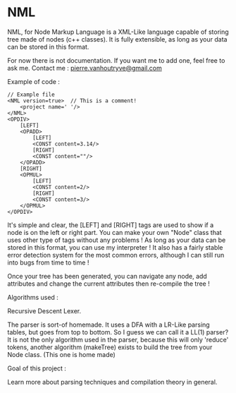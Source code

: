 # NML

NML, for Node Markup Language is a XML-Like language capable of storing tree made of nodes (c++ classes). 
It is fully extensible, as long as your data can be stored in this format.

For now there is not documentation. If you want me to add one, feel free to ask me.
Contact me : pierre.vanhoutryve@gmail.com 



Example of code :
```
// Example file
<NML version=true>	// This is a comment!
	<project name=' '/>	
</NML>
<OPDIV>
	[LEFT]
	<OPADD>
		[LEFT]
		<CONST content=3.14/>
		[RIGHT]
		<CONST content=""/>
	</OPADD>
	[RIGHT]
	<OPMUL>
		[LEFT]
		<CONST content=2/>
		[RIGHT]
		<CONST content=3/>	
	</OPMUL>
</OPDIV>
```


It's simple and clear, the [LEFT] and [RIGHT] tags are used to show if a node is on the left or right part. You can make your own "Node" class that uses other type of tags without any problems ! As long as your data can be stored in this format, you can use my interpreter ! It also has a fairly stable error detection system for the most common errors, although I can still run into bugs from time to time !

Once your tree has been generated, you can navigate any node, add attributes and change the current attributes then re-compile the tree !

Algorithms used :

Recursive Descent Lexer.

The parser is sort-of homemade. It uses a DFA with a LR-Like parsing tables, but goes from top to bottom. So I guess we can call it a LL(1) parser? It is not the only algorithm used in the parser, because this will only 'reduce' tokens, another algorithm (makeTree) exists to build the tree from your Node class. (This one is home made)

Goal of this project :

Learn more about parsing techniques and compilation theory in general.
